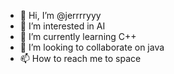 - 👋 Hi, I’m @jerrrryyy
- 👀 I’m interested in AI
- 🌱 I’m currently learning C++
- 💞️ I’m looking to collaborate on java
- 📫 How to reach me to space

<!---
jerrrryyy/jerrrryyy is a ✨ special ✨ repository because its `README.md` (this file) appears on your GitHub profile.
You can click the Preview link to take a look at your changes.
--->
